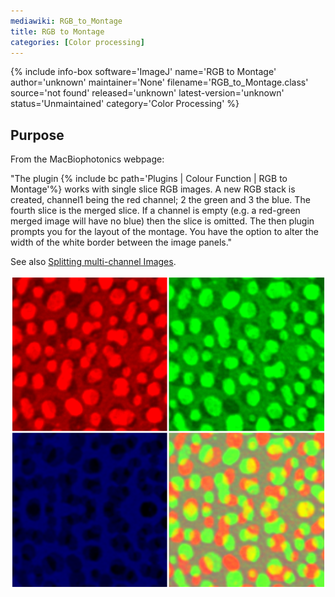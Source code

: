 ```yaml
---
mediawiki: RGB_to_Montage
title: RGB to Montage
categories: [Color processing]
---
```


{% include info-box software='ImageJ' name='RGB to Montage' author='unknown' maintainer='None' filename='RGB\_to\_Montage.class' source='not found' released='unknown' latest-version='unknown' status='Unmaintained' category='Color Processing' %}

## Purpose

From the MacBiophotonics webpage:

"The plugin {% include bc path='Plugins | Colour Function | RGB to Montage'%} works with single slice RGB images. A new RGB stack is created, channel1 being the red channel; 2 the green and 3 the blue. The fourth slice is the merged slice. If a channel is empty (e.g. a red-green merged image will have no blue) then the slice is omitted. The then plugin prompts you for the layout of the montage. You have the option to alter the width of the white border between the image panels."

See also [Splitting multi-channel Images](/imaging/color-image-processing#splitting-multi-channel-images).

![](/media/plugins/rgb-to-montage-example.png)

 
